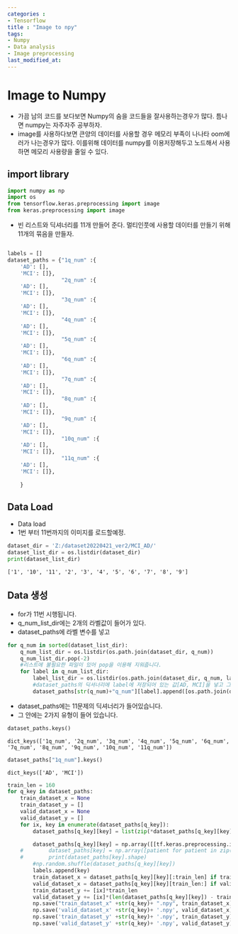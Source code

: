 ```yaml
---
categories : 
- Tensorflow
title : "Image to npy"
tags:
- Numpy
- Data analysis
- Image preprocessing
last_modified_at:
---
```



# Image to Numpy
- 가끔 남의 코드를 보다보면 Numpy의 숨을 코드들을 잘사용하는경우가 많다. 틈나면 numpy는 자주자주 공부하자.
- image를 사용하다보면 큰양의 데이터를 사용할 경우 메모리 부족이 나나타 oom에러가 나는경우가 많다. 이를위해 데이터를 numpy를 이용저장해두고 노드해서 사용하면 메모리 사용량을 줄일 수 있다.

## import library


```python
import numpy as np
import os
from tensorflow.keras.preprocessing import image
from keras.preprocessing import image
```

- 빈 리스트와 딕셔너리를 11개 만들어 준다. 멀티인풋에 사용할 데이터를 만들기 위해 11개의 묶음을 만들자.


```python

labels = []
dataset_paths = {"1q_num" :{
    'AD': [],
    'MCI': []},
                 "2q_num" :{
    'AD': [],
    'MCI': []},
                 "3q_num" :{
    'AD': [],
    'MCI': []},
                 "4q_num" :{
    'AD': [],
    'MCI': []},
                 "5q_num" :{
    'AD': [],
    'MCI': []},
                 "6q_num" :{
    'AD': [],
    'MCI': []},
                 "7q_num" :{
    'AD': [],
    'MCI': []},
                 "8q_num" :{
    'AD': [],
    'MCI': []},
                 "9q_num" :{
    'AD': [],
    'MCI': []},
                 "10q_num" :{
    'AD': [],
    'MCI': []},
                 "11q_num" :{
    'AD': [],
    'MCI': []},
                 
    }
```

## Data Load
- Data load
- 1번 부터 11번까지의 이미지를 로드할예정.


```python
dataset_dir = 'Z:/dataset20220421_ver2/MCI_AD/'
dataset_list_dir = os.listdir(dataset_dir)
print(dataset_list_dir) 
```

    ['1', '10', '11', '2', '3', '4', '5', '6', '7', '8', '9']
    

## Data 생성
- for가 11번 시행됩니다.
- q_num_list_dir에는 2개의 라벨값이 들어가 있다.
- dataset_paths에 라벨 변수를 넣고


```python
for q_num in sorted(dataset_list_dir): 
    q_num_list_dir = os.listdir(os.path.join(dataset_dir, q_num))
    q_num_list_dir.pop(-2)
    #리스트에 불필요한 파일이 있어 pop을 이용해 지워줍니다.
    for label in q_num_list_dir:
        label_list_dir = os.listdir(os.path.join(dataset_dir, q_num, label))
        #dataset_paths의 딕셔너리에 label에 저장되어 있는 값[AD, MCI]을 넣고 그 키에다가 이미지 패스를 저장하는 코드 
        dataset_paths[str(q_num)+"q_num"][label].append([os.path.join(dataset_dir, q_num, label, file) for file in sorted(label_list_dir)])
```

- dataset_paths에는 11문제의 딕셔너리가 들어있습니다.
- 그 안에는 2가지 유형이 들어 있습니다.


```python
dataset_paths.keys()
```




    dict_keys(['1q_num', '2q_num', '3q_num', '4q_num', '5q_num', '6q_num', '7q_num', '8q_num', '9q_num', '10q_num', '11q_num'])




```python
dataset_paths["1q_num"].keys()
```




    dict_keys(['AD', 'MCI'])




```python
train_len = 160
for q_key in dataset_paths:
    train_dataset_x = None
    train_dataset_y = []
    valid_dataset_x = None
    valid_dataset_y = []
    for ix, key in enumerate(dataset_paths[q_key]):
        dataset_paths[q_key][key] = list(zip(*dataset_paths[q_key][key]))

        dataset_paths[q_key][key] = np.array([[tf.keras.preprocessing.image.img_to_array(image.load_img(q_num_img, target_size=(300, 300))).astype('float32')/255. for q_num_img in patient][0] for patient in dataset_paths[q_key][key]])
    #        dataset_paths[key] = np.array([patient for patient in zip(*dataset_paths[key])])
    #        print(dataset_paths[key].shape)
        #np.random.shuffle(dataset_paths[q_key][key])
        labels.append(key)
        train_dataset_x = dataset_paths[q_key][key][:train_len] if train_dataset_x is None else np.vstack((train_dataset_x, dataset_paths[q_key][key][:train_len]))
        valid_dataset_x = dataset_paths[q_key][key][train_len:] if valid_dataset_x is None else np.vstack((valid_dataset_x, dataset_paths[q_key][key][train_len:]))
        train_dataset_y += [ix]*train_len
        valid_dataset_y += [ix]*(len(dataset_paths[q_key][key]) - train_len)
        np.save("train_dataset_x" +str(q_key)+ ".npy", train_dataset_x)
        np.save('valid_dataset_x' +str(q_key)+ '.npy', valid_dataset_x)
        np.save('train_dataset_y' +str(q_key)+ '.npy', train_dataset_y)
        np.save('valid_dataset_y' +str(q_key)+ '.npy', valid_dataset_y)
```
